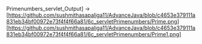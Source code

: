 Primenumbers_servlet_Output] -> [https://github.com/sushmithasapaliga11/AdvanceJava/blob/c4653e379111a831eb34bf00972e73f4f4f66a81/6c_servletPrimenumbers/Prime.png]
[https://github.com/sushmithasapaliga11/AdvanceJava/blob/c4653e379111a831eb34bf00972e73f4f4f66a81/6c_servletPrimenumbers/Prime1.png]
